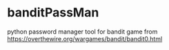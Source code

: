 # banditPassMan
python password manager tool for bandit game from https://overthewire.org/wargames/bandit/bandit0.html
